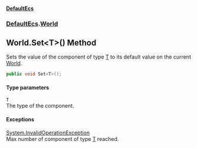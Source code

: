 #### [DefaultEcs](DefaultEcs.md 'DefaultEcs')
### [DefaultEcs](DefaultEcs.md#DefaultEcs 'DefaultEcs').[World](World.md 'DefaultEcs.World')
## World.Set&lt;T&gt;() Method
Sets the value of the component of type [T](World_Set_T_().md#DefaultEcs_World_Set_T_()_T 'DefaultEcs.World.Set&lt;T&gt;().T') to its default value on the current [World](World.md 'DefaultEcs.World').  
```csharp
public void Set<T>();
```
#### Type parameters
<a name='DefaultEcs_World_Set_T_()_T'></a>
`T`  
The type of the component.
  
#### Exceptions
[System.InvalidOperationException](https://docs.microsoft.com/en-us/dotnet/api/System.InvalidOperationException 'System.InvalidOperationException')  
Max number of component of type [T](World_Set_T_().md#DefaultEcs_World_Set_T_()_T 'DefaultEcs.World.Set&lt;T&gt;().T') reached.
